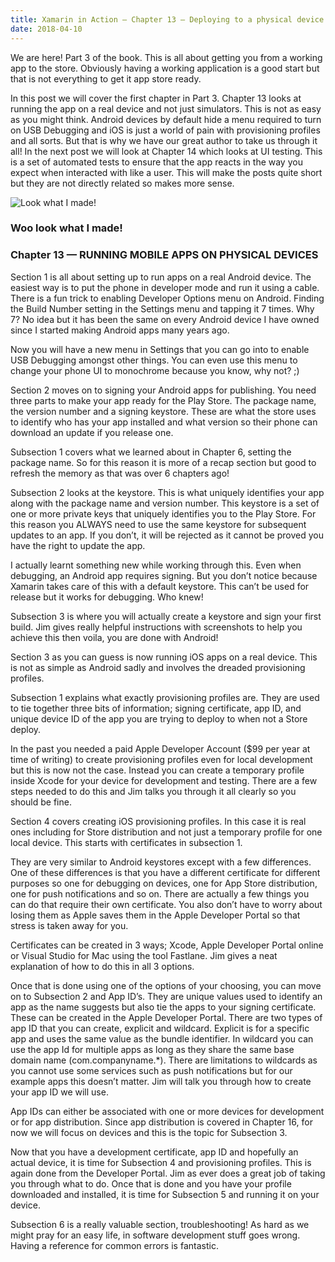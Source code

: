 ```yaml
--- 
title: Xamarin in Action — Chapter 13 — Deploying to a physical device
date: 2018-04-10
---
```


We are here! Part 3 of the book. This is all about getting you from a working app to the store. Obviously having a working application is a good start but that is not everything to get it app store ready.

In this post we will cover the first chapter in Part 3. Chapter 13 looks at running the app on a real device and not just simulators. This is not as easy as you might think. Android devices by default hide a menu required to turn on USB Debugging and iOS is just a world of pain with provisioning profiles and all sorts. But that is why we have our great author to take us through it all! In the next post we will look at Chapter 14 which looks at UI testing. This is a set of automated tests to ensure that the app reacts in the way you expect when interacted with like a user. This will make the posts quite short but they are not directly related so makes more sense.

![Look what I made!](../../Images/xam-in-action/happy-with-app.jpeg)
### Woo look what I made!

### Chapter 13 — RUNNING MOBILE APPS ON PHYSICAL DEVICES

Section 1 is all about setting up to run apps on a real Android device. The easiest way is to put the phone in developer mode and run it using a cable. There is a fun trick to enabling Developer Options menu on Android. Finding the Build Number setting in the Settings menu and tapping it 7 times. Why 7? No idea but it has been the same on every Android device I have owned since I started making Android apps many years ago.

Now you will have a new menu in Settings that you can go into to enable USB Debugging amongst other things. You can even use this menu to change your phone UI to monochrome because you know, why not? ;)

Section 2 moves on to signing your Android apps for publishing. You need three parts to make your app ready for the Play Store. The package name, the version number and a signing keystore. These are what the store uses to identify who has your app installed and what version so their phone can download an update if you release one.

Subsection 1 covers what we learned about in Chapter 6, setting the package name. So for this reason it is more of a recap section but good to refresh the memory as that was over 6 chapters ago!

Subsection 2 looks at the keystore. This is what uniquely identifies your app along with the package name and version number. This keystore is a set of one or more private keys that uniquely identifies you to the Play Store. For this reason you ALWAYS need to use the same keystore for subsequent updates to an app. If you don’t, it will be rejected as it cannot be proved you have the right to update the app.

I actually learnt something new while working through this. Even when debugging, an Android app requires signing. But you don’t notice because Xamarin takes care of this with a default keystore. This can’t be used for release but it works for debugging. Who knew!

Subsection 3 is where you will actually create a keystore and sign your first build. Jim gives really helpful instructions with screenshots to help you achieve this then voila, you are done with Android!

Section 3 as you can guess is now running iOS apps on a real device. This is not as simple as Android sadly and involves the dreaded provisioning profiles.

Subsection 1 explains what exactly provisioning profiles are. They are used to tie together three bits of information; signing certificate, app ID, and unique device ID of the app you are trying to deploy to when not a Store deploy.

In the past you needed a paid Apple Developer Account ($99 per year at time of writing) to create provisioning profiles even for local development but this is now not the case. Instead you can create a temporary profile inside Xcode for your device for development and testing. There are a few steps needed to do this and Jim talks you through it all clearly so you should be fine.

Section 4 covers creating iOS provisioning profiles. In this case it is real ones including for Store distribution and not just a temporary profile for one local device. This starts with certificates in subsection 1.

They are very similar to Android keystores except with a few differences. One of these differences is that you have a different certificate for different purposes so one for debugging on devices, one for App Store distribution, one for push notifications and so on. There are actually a few things you can do that require their own certificate. You also don’t have to worry about losing them as Apple saves them in the Apple Developer Portal so that stress is taken away for you.

Certificates can be created in 3 ways; Xcode, Apple Developer Portal online or Visual Studio for Mac using the tool Fastlane. Jim gives a neat explanation of how to do this in all 3 options.

Once that is done using one of the options of your choosing, you can move on to Subsection 2 and App ID’s. They are unique values used to identify an app as the name suggests but also tie the apps to your signing certificate. These can be created in the Apple Developer Portal. There are two types of app ID that you can create, explicit and wildcard. Explicit is for a specific app and uses the same value as the bundle identifier. In wildcard you can use the app Id for multiple apps as long as they share the same base domain name (com.companyname.*). There are limitations to wildcards as you cannot use some services such as push notifications but for our example apps this doesn’t matter. Jim will talk you through how to create your app ID we will use.

App IDs can either be associated with one or more devices for development or for app distribution. Since app distribution is covered in Chapter 16, for now we will focus on devices and this is the topic for Subsection 3.

Now that you have a development certificate, app ID and hopefully an actual device, it is time for Subsection 4 and provisioning profiles. This is again done from the Developer Portal. Jim as ever does a great job of taking you through what to do. Once that is done and you have your profile downloaded and installed, it is time for Subsection 5 and running it on your device.

Subsection 6 is a really valuable section, troubleshooting! As hard as we might pray for an easy life, in software development stuff goes wrong. Having a reference for common errors is fantastic.